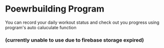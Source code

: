 # Poewrbuilding Program

You can record your daily workout status and check out you progress using program's auto caluculate function

### (currently unable to use due to firebase storage expired)
